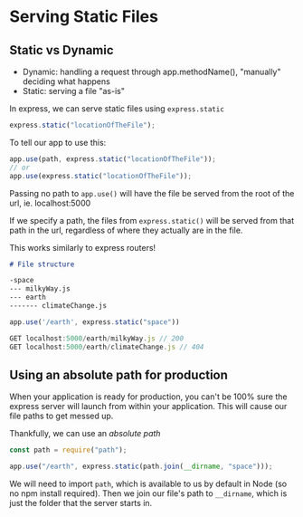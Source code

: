 # Serving Static Files

## Static vs Dynamic

- Dynamic: handling a request through app.methodName(), "manually" deciding what happens
- Static: serving a file "as-is"

In express, we can serve static files using `express.static`

```js
express.static("locationOfTheFile");
```

To tell our app to use this:

```js
app.use(path, express.static("locationOfTheFile"));
// or
app.use(express.static("locationOfTheFile"));
```

Passing no path to `app.use()` will have the file be served from the root of the url, ie. localhost:5000

If we specify a path, the files from `express.static()` will be served from that path in the url, regardless of where they actually are in the file.

This works similarly to express routers!

```md
# File structure

-space
--- milkyWay.js
--- earth
------- climateChange.js
```

```js
app.use('/earth', express.static("space"))

GET localhost:5000/earth/milkyWay.js // 200
GET localhost:5000/earth/climateChange.js // 404
```

## Using an absolute path for production

When your application is ready for production, you can't be 100% sure the express server will launch from within your application. This will cause our file paths to get messed up.

Thankfully, we can use an _absolute path_

```js
const path = require("path");

app.use("/earth", express.static(path.join(__dirname, "space")));
```

We will need to import `path`, which is available to us by default in Node (so no npm install required). Then we join our file's path to `__dirname`, which is just the folder that the server starts in.
